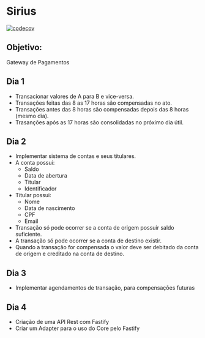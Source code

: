 # Sirius

[![codecov](https://codecov.io/gh/matheusalbino/sirius/branch/master/graph/badge.svg)](https://codecov.io/gh/matheusalbino/sirius)

## Objetivo:

Gateway de Pagamentos

## Dia 1

- Transacionar valores de A para B e vice-versa.
- Transações feitas das 8 as 17 horas são compensadas no ato.
- Transações antes das 8 horas são compensadas depois das 8 horas (mesmo dia).
- Trasanções após as 17 horas são consolidadas no próximo dia útil.

## Dia 2

- Implementar sistema de contas e seus titulares.
- A conta possui:
  - Saldo
  - Data de abertura
  - Titular
  - Identificador
- Titular possui:
  - Nome
  - Data de nascimento
  - CPF
  - Email
- Transação só pode ocorrer se a conta de origem possuir saldo suficiente.
- A transação só pode ocorrer se a conta de destino existir.
- Quando a transação for compensada o valor deve ser debitado da conta de origem e creditado na conta de destino.

## Dia 3

- Implementar agendamentos de transação, para compensações futuras

## Dia 4

- Criação de uma API Rest com Fastify
- Criar um Adapter para o uso do Core pelo Fastify
